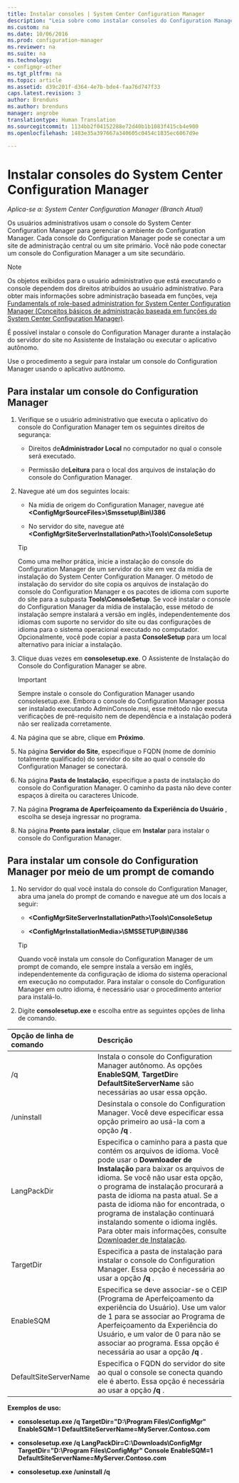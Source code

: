 ```yaml
---
title: Instalar consoles | System Center Configuration Manager
description: "Leia sobre como instalar consoles do Configuration Manager para se conectar a um site de administração central ou um site primário."
ms.custom: na
ms.date: 10/06/2016
ms.prod: configuration-manager
ms.reviewer: na
ms.suite: na
ms.technology:
- configmgr-other
ms.tgt_pltfrm: na
ms.topic: article
ms.assetid: d39c201f-d364-4e7b-bde4-faa76d747f33
caps.latest.revision: 3
author: Brenduns
ms.author: brenduns
manager: angrobe
translationtype: Human Translation
ms.sourcegitcommit: 1134bb2f04152288e72d40b1b1083f415cb4e900
ms.openlocfilehash: 1483e35a397667a340605c0454c1835ec6067d9e

---
```

# <a name="install-system-center-configuration-manager-consoles"></a>Instalar consoles do System Center Configuration Manager

*Aplica-se a: System Center Configuration Manager (Branch Atual)*


Os usuários administrativos usam o console do System Center Configuration Manager para gerenciar o ambiente do Configuration Manager. Cada console do Configuration Manager pode se conectar a um site de administração central ou um site primário. Você não pode conectar um console do Configuration Manager a um site secundário.


> [!NOTE]  
>  Os objetos exibidos para o usuário administrativo que está executando o console dependem dos direitos atribuídos ao usuário administrativo. Para obter mais informações sobre administração baseada em funções, veja [Fundamentals of role-based administration for System Center Configuration Manager (Conceitos básicos de administração baseada em funções do System Center Configuration Manager)](../../../../core/understand/fundamentals-of-role-based-administration.md).  

 É possível instalar o console do Configuration Manager durante a instalação do servidor do site no Assistente de Instalação ou executar o aplicativo autônomo.  

 Use o procedimento a seguir para instalar um console do Configuration Manager usando o aplicativo autônomo.  

## <a name="to-install-a-configuration-manager-console"></a>Para instalar um console do Configuration Manager  

1.  Verifique se o usuário administrativo que executa o aplicativo do console do Configuration Manager tem os seguintes direitos de segurança:  

    -   Direitos de**Administrador Local** no computador no qual o console será executado.  

    -   Permissão de**Leitura** para o local dos arquivos de instalação do console do Configuration Manager.  

2.  Navegue até um dos seguintes locais:  

    -   Na mídia de origem do Configuration Manager, navegue até **&lt;ConfigMgrSourceFiles\>\Smssetup\Bin\I386**  

    -   No servidor do site, navegue até **&lt;ConfigMgrSiteServerInstallationPath\>\Tools\ConsoleSetup**  

    > [!TIP]  
    >  Como uma melhor prática, inicie a instalação do console do Configuration Manager de um servidor do site em vez da mídia de instalação do System Center Configuration Manager. O método de instalação do servidor do site copia os arquivos de instalação do console do Configuration Manager e os pacotes de idioma com suporte do site para a subpasta **Tools\ConsoleSetup**. Se você instalar o console do Configuration Manager da mídia de instalação, esse método de instalação sempre instalará a versão em inglês, independentemente dos idiomas com suporte no servidor do site ou das configurações de idioma para o sistema operacional executado no computador. Opcionalmente, você pode copiar a pasta **ConsoleSetup** para um local alternativo para iniciar a instalação.  

3.  Clique duas vezes em **consolesetup.exe**. O Assistente de Instalação do Console do Configuration Manager se abre.  

    > [!IMPORTANT]  
    >  Sempre instale o console do Configuration Manager usando consolesetup.exe. Embora o console do Configuration Manager possa ser instalado executando AdminConsole.msi, esse método não executa verificações de pré-requisito nem de dependência e a instalação poderá não ser realizada corretamente.  

4.  Na página que se abre, clique em **Próximo**.  

5.  Na página **Servidor do Site**, especifique o FQDN (nome de domínio totalmente qualificado) do servidor do site ao qual o console do Configuration Manager se conectará.  

6.  Na página **Pasta de Instalação**, especifique a pasta de instalação do console do Configuration Manager. O caminho da pasta não deve conter espaços à direita ou caracteres Unicode.  

7.  Na página **Programa de Aperfeiçoamento da Experiência do Usuário** , escolha se deseja ingressar no programa.  

8.  Na página **Pronto para instalar**, clique em **Instalar** para instalar o console do Configuration Manager.  

## <a name="to-install-a-configuration-manager-console-from-a-command-prompt"></a>Para instalar um console do Configuration Manager por meio de um prompt de comando  

1.  No servidor do qual você instala do console do Configuration Manager, abra uma janela do prompt de comando e navegue até um dos locais a seguir:  

    -   **&lt;ConfigMgrSiteServerInstallationPath\>\Tools\ConsoleSetup**  

    -   **&lt;ConfigMgrInstallationMedia\>\SMSSETUP\BIN\I386**  

    > [!TIP]  
    >  Quando você instala um console do Configuration Manager de um prompt de comando, ele sempre instala a versão em inglês, independentemente da configuração de idioma do sistema operacional em execução no computador. Para instalar o console do Configuration Manager em outro idioma, é necessário usar o procedimento anterior para instalá-lo.  

2.  Digite **consolesetup.exe** e escolha entre as seguintes opções de linha de comando.  

|  Opção de linha de comando     | Descrição     |
  | :------------- | :------------- |
  |/q|Instala o console do Configuration Manager autônomo. As opções **EnableSQM**, **TargetDir**e **DefaultSiteServerName** são necessárias ao usar essa opção.|  
  |/uninstall|Desinstala o console do Configuration Manager. Você deve especificar essa opção primeiro ao usá-la com a opção **/q** .|  
  |LangPackDir|Especifica o caminho para a pasta que contém os arquivos de idioma. Você pode usar o **Downloader de Instalação** para baixar os arquivos de idioma. Se você não usar esta opção, o programa de instalação procurará a pasta de idioma na pasta atual. Se a pasta de idioma não for encontrada, o programa de instalação continuará instalando somente o idioma inglês. Para obter mais informações, consulte [Downloader de Instalação](/sccm/core/servers/deploy/install/setup-downloader).|  
  |TargetDir|Especifica a pasta de instalação para instalar o console do Configuration Manager. Essa opção é necessária ao usar a opção **/q** .|  
  |EnableSQM|Especifica se deve associar-se o CEIP (Programa de Aperfeiçoamento da experiência do Usuário). Use um valor de 1 para se associar ao Programa de Aperfeiçoamento da Experiência do Usuário, e um valor de 0 para não se associar ao programa. Essa opção é necessária ao usar a opção **/q** .|  
  |DefaultSiteServerName|Especifica o FQDN do servidor do site ao qual o console se conecta quando ele é aberto. Essa opção é necessária ao usar a opção **/q** .|  


  **Exemplos de uso:**  
  -  **consolesetup.exe /q TargetDir="D:\Program Files\ConfigMgr" EnableSQM=1 DefaultSiteServerName=MyServer.Contoso.com**  

  -  **consolesetup.exe /q LangPackDir=C:\Downloads\ConfigMgr TargetDir="D:\Program Files\ConfigMgr" Console EnableSQM=1 DefaultSiteServerName=MyServer.Contoso.com**  

  -  **consolesetup.exe /uninstall /q**  



<!--HONumber=Nov16_HO1-->


